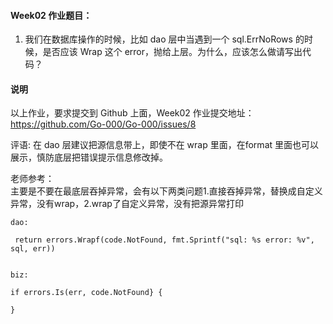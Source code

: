 #### Week02 作业题目：

1. 我们在数据库操作的时候，比如 dao 层中当遇到一个 sql.ErrNoRows 的时候，是否应该 Wrap 这个 error，抛给上层。为什么，应该怎么做请写出代码？


#### 说明
以上作业，要求提交到 Github 上面，Week02 作业提交地址：
https://github.com/Go-000/Go-000/issues/8  

评语:
在 dao 层建议把源信息带上，即使不在 wrap 里面，在format 里面也可以展示，慎防底层把错误提示信息修改掉。


老师参考：  
主要是不要在最底层吞掉异常，会有以下两类问题1.直接吞掉异常，替换成自定义异常，没有wrap，2.wrap了自定义异常，没有把源异常打印
```
dao: 

 return errors.Wrapf(code.NotFound, fmt.Sprintf("sql: %s error: %v", sql, err))


biz:

if errors.Is(err, code.NotFound} {

}

```

